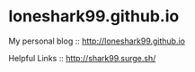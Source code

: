 # loneshark99.github.io
My personal blog :: http://loneshark99.github.io

Helpful Links :: http://shark99.surge.sh/